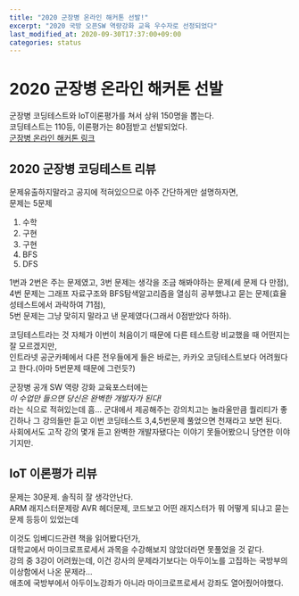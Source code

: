 ```yaml
---
title: "2020 군장병 온라인 해커톤 선발!"
excerpt: "2020 국방 오픈SW 역량강화 교육 우수자로 선정되었다"
last_modified_at: 2020-09-30T17:37:00+09:00
categories: status
---
```


# 2020 군장병 온라인 해커톤 선발

군장병 코딩테스트와 IoT이론평가를 쳐서 상위 150명을 뽑는다.  
코딩테스트는 110등, 이론평가는 80점받고 선발되었다.  
[군장병 온라인 해커톤 링크](https://osam.kr/)

## 2020 군장병 코딩테스트 리뷰

문제유출하지말라고 공지에 적혀있으므로 아주 간단하게만 설명하자면,  
문제는 5문제  

1. 수학
2. 구현
3. 구현
4. BFS
5. DFS  

1번과 2번은 주는 문제였고, 3번 문제는 생각을 조금 해봐야하는 문제(세 문제 다 만점),  
4번 문제는 그래프 자료구조와 BFS탐색알고리즘을 열심히 공부했냐고 묻는 문제(효율성테스트에서 과락하여 71점),  
5번 문제는 그냥 맞히지 말라고 낸 문제였다(그래서 0점받았다 하하).  

코딩테스트라는 것 자체가 이번이 처음이기 때문에 다른 테스트랑 비교했을 때 어떤지는 잘 모르겠지만,  
인트라넷 공군카페에서 다른 전우들에게 들은 바로는, 카카오 코딩테스트보다 어려웠다고 한다.(아마 5번문제 때문에 그런듯?)  

군장병 공개 SW 역량 강화 교육포스터에는  
*이 수업만 들으면 당신은 완벽한 개발자가 된다!*  
라는 식으로 적혀있는데 흠... 군대에서 제공해주는 강의치고는 놀라울만큼 퀄리티가 좋긴하나 그 강의들만 듣고 이번 코딩테스트 3,4,5번문제 풀었으면 천재라고 보면 된다. 사회에서도 고작 강의 몇개 듣고 완벽한 개발자됐다는 이야기 못들어봤으니 당연한 이야기지만.  


## IoT 이론평가 리뷰  

문제는 30문제. 솔직히 잘 생각안난다.  
ARM 래지스터문제랑 AVR 헤더문제, 코드보고 어떤 래지스터가 뭐 어떻게 되냐고 묻는 문제 등등이 있었는데  


이것도 임베디드관련 책을 읽어봤다던가,  
대학교에서 마이크로프로세서 과목을 수강해보지 않았더라면 못풀었을 것 같다.  
강의 중 3강이 어려웠는데, 이건 강사의 문제라기보다는 아두이노를 고집하는 국방부의 이상함에서 나온 문제라...  
애초에 국방부에서 아두이노강좌가 아니라 마이크로프로세서 강좌도 열어줬어야했다.  